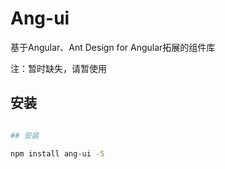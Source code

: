 # Ang-ui

基于Angular、Ant Design for Angular拓展的组件库

注：暂时缺失，请暂使用

## 安装

``` bash

## 安装

npm install ang-ui -S

```

